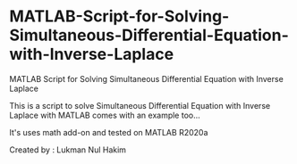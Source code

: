 # MATLAB-Script-for-Solving-Simultaneous-Differential-Equation-with-Inverse-Laplace
MATLAB Script for Solving Simultaneous Differential Equation with Inverse Laplace

This is a script to solve Simultaneous Differential Equation with Inverse Laplace with MATLAB
comes with an example too...

It's uses math add-on and tested on MATLAB R2020a

Created by : Lukman Nul Hakim
